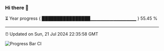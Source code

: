 ### Hi there 👋

⏳ Year progress { ████████████████▁▁▁▁▁▁▁▁▁▁▁▁▁▁ } 55.45 %

---

⏰ Updated on Sun, 21 Jul 2024 22:35:58 GMT

![Progress Bar CI](https://github.com/IshwaranRudhara/GIT-ACTION/workflows/Progress%20Bar%20CI/badge.svg)
